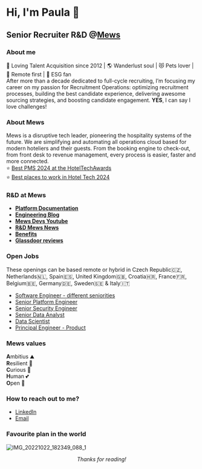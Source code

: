 # Hi, I'm Paula 👋
## Senior Recruiter R&D @[Mews](https://www.mews.com/en)
### About me
💙 Loving Talent Acquisition since 2012 | 🌎 Wanderlust soul | 😻 Pets lover | 🏡 Remote first  | 🌲 ESG fan  
After more than a decade dedicated to full-cycle recruiting, I’m focusing my career on my passion for Recruitment Operations: optimizing recruitment processes, building the best candidate experience, delivering awesome sourcing strategies, and boosting candidate engagement. **YES**, I can say I love challenges!

### About Mews
Mews is a disruptive tech leader, pioneering the hospitality systems of the future. We are simplifying and automating all operations cloud based for modern hoteliers and their guests. From the booking engine to check-out, from front desk to revenue management, every process is easier, faster and more connected.  
⭐ [Best PMS 2024 at the HotelTechAwards](https://www.mews.com/en/blog/mews-best-pms-hotel-tech-report-awards)  
⭐ [Best places to work in Hotel Tech 2024](https://hoteltechreport.com/news/best-places-to-work-2024)  

### R&D at Mews
- **[Platform Documentation](https://www.mews.com/en/platform-documentation)**   
- **[Engineering Blog](https://developers.mews.com/blog/)**  
- **[Mews Devs Youtube](https://www.youtube.com/channel/UCrepPB-0Yryop41OuQbQR3w)**   
- **[R&D Mews News](https://www.linkedin.com/company/mewsrnd/)**
- **[Benefits](https://www.mews.com/en/careers)**   
- **[Glassdoor reviews](https://www.glassdoor.com/Overview/Working-at-Mews-EI_IE2600502.11,15.htm)**

### Open Jobs
These openings can be based remote or hybrid in Czech Republic🇨🇿, Netherlands🇳🇱, Spain🇪🇸, United Kingdom🇬🇧, Croatia🇭🇷, France🇫🇷, Belgium🇧🇪, Germany🇩🇪, Sweden🇸🇪 & Italy🇮🇹

- [Software Engineer - different seniorities](https://www.mews.com/en/careers/jobs/4211376101?gh_jid=4211376101)  
- [Senior Platform Engineer](https://www.mews.com/en/careers/jobs/4289522101?gh_jid=4289522101)  
- [Senior Security Engineer](https://www.mews.com/en/careers/jobs/4244257101?gh_jid=4244257101)   
- [Senior Data Analyst](https://www.mews.com/en/careers/jobs/4296658101?gh_jid=4296658101)  
- [Data Scientist](https://www.mews.com/en/careers/jobs/4296377101?gh_jid=4296377101)  
- [Principal Engineer - Product](https://www.mews.com/en/careers/jobs/4300419101?gh_jid=4300419101)  

### Mews values
**A**mbitius ⛰️  
**R**esilient 💪       
**C**urious 👀    
**H**uman 💕   
**O**pen 📖  

### How to reach out to me?
- [LinkedIn](https://www.linkedin.com/in/gomezpaula/)  
- [Email](mailto:paula.gomez@mews.com)

### Favourite plan in the world
![IMG_20221022_182349_088_1](https://github.com/pgg89/pgg89/assets/79692339/18baa25c-55e6-46ee-a847-482f1d8fd535)

*<p align="center"> Thanks for reading!*

